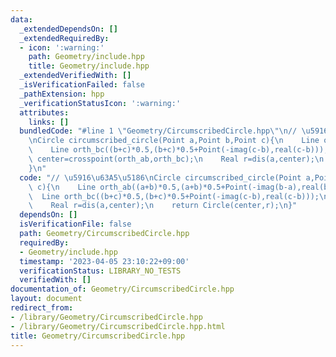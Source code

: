 ```yaml
---
data:
  _extendedDependsOn: []
  _extendedRequiredBy:
  - icon: ':warning:'
    path: Geometry/include.hpp
    title: Geometry/include.hpp
  _extendedVerifiedWith: []
  _isVerificationFailed: false
  _pathExtension: hpp
  _verificationStatusIcon: ':warning:'
  attributes:
    links: []
  bundledCode: "#line 1 \"Geometry/CircumscribedCircle.hpp\"\n// \u5916\u63A5\u5186\
    \nCircle circumscribed_circle(Point a,Point b,Point c){\n    Line orth_ab((a+b)*0.5,(a+b)*0.5+Point(-imag(b-a),real(b-a)));\n\
    \    Line orth_bc((b+c)*0.5,(b+c)*0.5+Point(-imag(c-b),real(c-b)));\n    Point\
    \ center=crosspoint(orth_ab,orth_bc);\n    Real r=dis(a,center);\n    return Circle(center,r);\n\
    }\n"
  code: "// \u5916\u63A5\u5186\nCircle circumscribed_circle(Point a,Point b,Point\
    \ c){\n    Line orth_ab((a+b)*0.5,(a+b)*0.5+Point(-imag(b-a),real(b-a)));\n  \
    \  Line orth_bc((b+c)*0.5,(b+c)*0.5+Point(-imag(c-b),real(c-b)));\n    Point center=crosspoint(orth_ab,orth_bc);\n\
    \    Real r=dis(a,center);\n    return Circle(center,r);\n}"
  dependsOn: []
  isVerificationFile: false
  path: Geometry/CircumscribedCircle.hpp
  requiredBy:
  - Geometry/include.hpp
  timestamp: '2023-04-05 23:10:22+09:00'
  verificationStatus: LIBRARY_NO_TESTS
  verifiedWith: []
documentation_of: Geometry/CircumscribedCircle.hpp
layout: document
redirect_from:
- /library/Geometry/CircumscribedCircle.hpp
- /library/Geometry/CircumscribedCircle.hpp.html
title: Geometry/CircumscribedCircle.hpp
---
```


